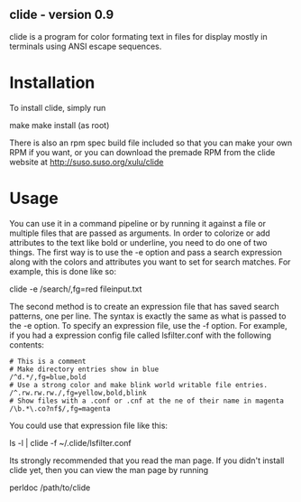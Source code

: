## clide - version 0.9

clide is a program for color formating text in files for display mostly in
terminals using ANSI escape sequences.


# Installation

To install clide, simply run

  make
  make install (as root)

There is also an rpm spec build file included so that you can make
your own RPM if you want, or you can download the premade RPM
from the clide website at http://suso.suso.org/xulu/clide

# Usage

You can use it in a command pipeline or by running it against a file or
multiple files that are passed as arguments. In order to colorize or
add attributes to the text like bold or underline, you need to do one
of two things. The first way is to use the -e option and pass a search
expression along with the colors and attributes you want to set for
search matches. For example, this is done like so:

  clide -e /search/,fg=red fileinput.txt

 The second method is to create an expression file that has saved
search patterns, one per line. The syntax is exactly the same as
what is passed to the -e option.  To specify an expression file, use
the -f option.  For example, if you had a expression config file
called lsfilter.conf with the following contents:

```
# This is a comment
# Make directory entries show in blue
/^d.*/,fg=blue,bold
# Use a strong color and make blink world writable file entries.
/^.rw.rw.rw./,fg=yellow,bold,blink 
# Show files with a .conf or .cnf at the ne of their name in magenta
/\b.*\.co?nf$/,fg=magenta
```


You could use that expression file like this:
  
 ls -l | clide -f ~/.clide/lsfilter.conf

Its strongly recommended that you read the man page.  If you didn't
install clide yet, then you can view the man page by running

  perldoc /path/to/clide


